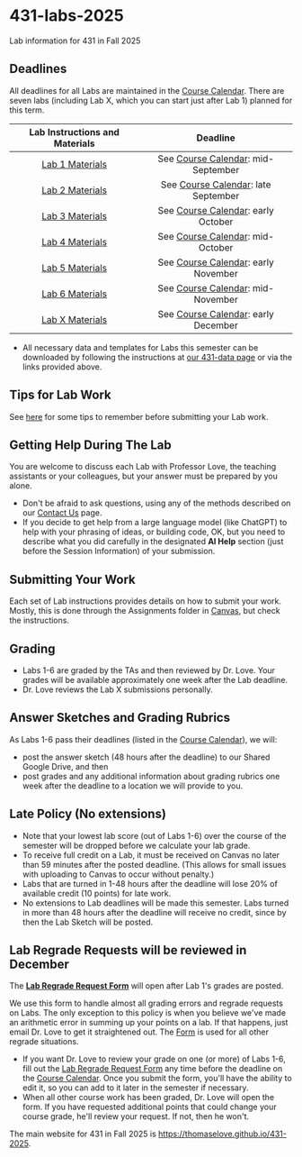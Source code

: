 # 431-labs-2025

Lab information for 431 in Fall 2025

## Deadlines

All deadlines for all Labs are maintained in the [Course Calendar](https://thomaselove.github.io/431-2025/calendar.html). There are seven labs (including Lab X, which you can start just after Lab 1) planned for this term.

<div align="center">

Lab Instructions and Materials | Deadline
| :--------------------------------------------: | :-----------------:
[Lab 1 Materials](https://github.com/THOMASELOVE/431-labs-2025/blob/main/lab1/) | See [Course Calendar](https://thomaselove.github.io/431-2025/calendar.html): mid-September
[Lab 2 Materials](https://github.com/THOMASELOVE/431-labs-2025/blob/main/lab2/) | See [Course Calendar](https://thomaselove.github.io/431-2025/calendar.html): late September
[Lab 3 Materials](https://github.com/THOMASELOVE/431-labs-2025/blob/main/lab3/) | See [Course Calendar](https://thomaselove.github.io/431-2025/calendar.html): early October
[Lab 4 Materials](https://github.com/THOMASELOVE/431-labs-2025/blob/main/lab4/) | See [Course Calendar](https://thomaselove.github.io/431-2025/calendar.html): mid-October
[Lab 5 Materials](https://github.com/THOMASELOVE/431-labs-2025/blob/main/lab5/) | See [Course Calendar](https://thomaselove.github.io/431-2025/calendar.html): early November
[Lab 6 Materials](https://github.com/THOMASELOVE/431-labs-2025/blob/main/lab6/) | See [Course Calendar](https://thomaselove.github.io/431-2025/calendar.html): mid-November
[Lab X Materials](https://github.com/THOMASELOVE/431-labs-2025/blob/main/labX/) | See [Course Calendar](https://thomaselove.github.io/431-2025/calendar.html): early December

</div>

- All necessary data and templates for Labs this semester can be downloaded by following the instructions at [our 431-data page](https://github.com/THOMASELOVE/431-data) or via the links provided above.

## Tips for Lab Work

See [here](tips.md) for some tips to remember before submitting your Lab work.

## Getting Help During The Lab

You are welcome to discuss each Lab with Professor Love, the teaching assistants or your colleagues, but your answer must be prepared by you alone. 

- Don't be afraid to ask questions, using any of the methods described on our [Contact Us](https://thomaselove.github.io/431-2025/contact.html) page.
- If you decide to get help from a large language model (like ChatGPT) to help with your phrasing of ideas, or building code, OK, but you need to describe what you did carefully in the designated **AI Help** section (just before the Session Information) of your submission.

## Submitting Your Work

Each set of Lab instructions provides details on how to submit your work. Mostly, this is done through the Assignments folder in [Canvas](https://canvas.case.edu/), but check the instructions.

## Grading

- Labs 1-6 are graded by the TAs and then reviewed by Dr. Love. Your grades will be available approximately one week after the Lab deadline. 
- Dr. Love reviews the Lab X submissions personally. 
 
## Answer Sketches and Grading Rubrics

As Labs 1-6 pass their deadlines (listed in the [Course Calendar](https://thomaselove.github.io/431-2025/calendar.html)), we will:

- post the answer sketch (48 hours after the deadline) to our Shared Google Drive, and then
- post grades and any additional information about grading rubrics one week after the deadline to a location we will provide to you.

## Late Policy (No extensions)

- Note that your lowest lab score (out of Labs 1-6) over the course of the semester will be dropped before we calculate your lab grade.
- To receive full credit on a Lab, it must be received on Canvas no later than 59 minutes after the posted deadline. (This allows for small issues with uploading to Canvas to occur without penalty.)
- Labs that are turned in 1-48 hours after the deadline will lose 20% of available credit (10 points) for late work.
- No extensions to Lab deadlines will be made this semester. Labs turned in more than 48 hours after the deadline will receive no credit, since by then the Lab Sketch will be posted.

## Lab Regrade Requests will be reviewed in December

The **[Lab Regrade Request Form](https://bit.ly/431-2025-lab-regrade-request)** will open after Lab 1's grades are posted. 

We use this form to handle almost all grading errors and regrade requests on Labs. The only exception to this policy is when you believe we've made an arithmetic error in summing up your points on a lab. If that happens, just email Dr. Love to get it straightened out. The [Form](https://bit.ly/431-2025-lab-regrade-request) is used for all other regrade situations.

- If you want Dr. Love to review your grade on one (or more) of Labs 1-6, fill out the [Lab Regrade Request Form](https://bit.ly/431-2025-lab-regrade-request) any time before the deadline on the [Course Calendar](https://thomaselove.github.io/431-2025/calendar.html). Once you submit the form, you'll have the ability to edit it, so you can add to it later in the semester if necessary.
- When all other course work has been graded, Dr. Love will open the form. If you have requested additional points that could change your course grade, he'll review your request. If not, then he won't. 

The main website for 431 in Fall 2025 is <https://thomaselove.github.io/431-2025>.
